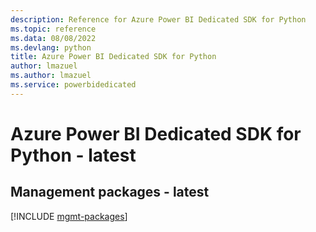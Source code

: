 ```yaml
---
description: Reference for Azure Power BI Dedicated SDK for Python
ms.topic: reference
ms.data: 08/08/2022
ms.devlang: python
title: Azure Power BI Dedicated SDK for Python
author: lmazuel
ms.author: lmazuel
ms.service: powerbidedicated
---
```

# Azure Power BI Dedicated SDK for Python - latest

## Management packages - latest
[!INCLUDE [mgmt-packages](power-bi-dedicated-mgmt-index.md)]